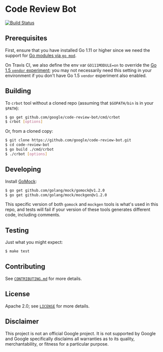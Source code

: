 # Code Review Bot

[![Build Status][travis-shield]][travis-link]

[travis-shield]: https://travis-ci.org/google/code-review-bot.svg?branch=master
[travis-link]: https://travis-ci.org/google/code-review-bot

## Prerequisites

First, ensure that you have installed Go 1.11 or higher since we need the
support for [Go modules via `go
mod`](https://github.com/golang/go/wiki/Modules).

On Travis CI, we also define the env var `GO111MODULE=on` to override the [Go
1.5 `vendor` experiment](http://golang.org/s/go15vendor); you may not
necessarily need this setting in your environment if you don't have Go 1.5
`vendor` experiment also enabled.

## Building

To `crbot` tool without a cloned repo (assuming that `$GOPATH/bin` is in your
`$PATH`):

```bash
$ go get github.com/google/code-review-bot/cmd/crbot
$ crbot [options]
```

Or, from a cloned copy:

```bash
$ git clone https://github.com/google/code-review-bot.git
$ cd code-review-bot
$ go build ./cmd/crbot
$ ./crbot [options]
```

## Developing

Install [GoMock](https://github.com/golang/mock):

```bash
$ go get github.com/golang/mock/gomock@v1.2.0
$ go get github.com/golang/mock/mockgen@v1.2.0
```

This specific version of both `gomock` and `mockgen` tools is what's used in
this repo, and tests will fail if your version of these tools generates
different code, including comments.

## Testing

Just what you might expect:

```bash
$ make test
```

## Contributing

See [`CONTRIBUTING.md`](CONTRIBUTING.md) for more details.

## License

Apache 2.0; see [`LICENSE`](LICENSE) for more details.

## Disclaimer

This project is not an official Google project. It is not supported by Google
and Google specifically disclaims all warranties as to its quality,
merchantability, or fitness for a particular purpose.
